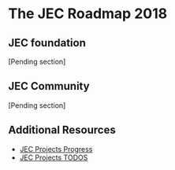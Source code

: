 # The JEC Roadmap 2018

## JEC foundation

[Pending section]

## JEC Community

[Pending section]

## Additional Resources

* [JEC Projects Progress](JEC-Projects-Progress)
* [JEC Projects TODOS](JEC-Projects-TODOS)